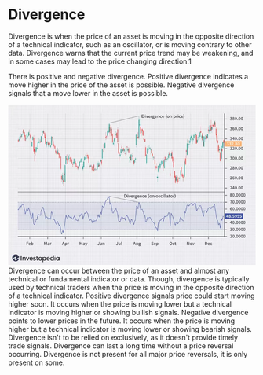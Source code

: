 # Divergence
Divergence is when the price of an asset is moving in the opposite direction of a technical indicator, such as an oscillator, or is moving contrary to other data. Divergence warns that the current price trend may be weakening, and in some cases may lead to the price changing direction.1

There is positive and negative divergence. Positive divergence indicates a move higher in the price of the asset is possible. Negative divergence signals that a move lower in the asset is possible.

![alt text](Divergence-image.png)
Divergence can occur between the price of an asset and almost any technical or fundamental indicator or data. Though, divergence is typically used by technical traders when the price is moving in the opposite direction of a technical indicator.
Positive divergence signals price could start moving higher soon. It occurs when the price is moving lower but a technical indicator is moving higher or showing bullish signals.
Negative divergence points to lower prices in the future. It occurs when the price is moving higher but a technical indicator is moving lower or showing bearish signals.
Divergence isn't to be relied on exclusively, as it doesn't provide timely trade signals. Divergence can last a long time without a price reversal occurring.
Divergence is not present for all major price reversals, it is only present on some.